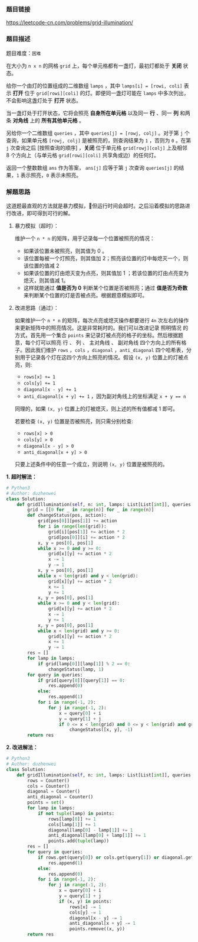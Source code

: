 ### 题目链接
https://leetcode-cn.com/problems/grid-illumination/

### 题目描述
题目难度：```困难```

在大小为 ```n x n``` 的网格 ```grid``` 上，每个单元格都有一盏灯，最初灯都处于 **关闭** 状态。

给你一个由灯的位置组成的二维数组 ```lamps``` ，其中 ```lamps[i] = [rowi, coli]``` 表示 **打开** 位于 ```grid[rowi][coli]``` 的灯。即便同一盏灯可能在 ```lamps``` 中多次列出，不会影响这盏灯处于 **打开** 状态。

当一盏灯处于打开状态，它将会照亮 **自身所在单元格** 以及同一 **行** 、同一 **列** 和两条 **对角线** 上的 **所有其他单元格** 。

另给你一个二维数组 ```queries``` ，其中 ```queries[j] = [rowj, colj]``` 。对于第 ```j``` 个查询，如果单元格 ```[rowj, colj]``` 是被照亮的，则查询结果为 ```1``` ，否则为 ```0``` 。在第 ```j``` 次查询之后 [按照查询的顺序] ，**关闭** 位于单元格 ```grid[rowj][colj]``` 上及相邻 8 个方向上（与单元格 ```grid[rowi][coli]``` 共享角或边）的任何灯。

返回一个整数数组 ```ans``` 作为答案， ```ans[j]``` 应等于第 ```j``` 次查询 ```queries[j]``` 的结果，```1``` 表示照亮，```0``` 表示未照亮。

### 解题思路
这道题最直观的方法就是暴力模拟，但运行时间会超时。之后沿着模拟的思路进行改进，即可得到可行的解。

1. 暴力模拟（超时）：

    维护一个 ```n * n``` 的矩阵，用于记录每一个位置被照亮的情况：
    - 如果该位置未被照亮，则其值为 0 。
    - 该位置每被一个灯照亮，则其值加 2；照亮该位置的灯中每熄灭一个，则该位置的值减 2
    - 如果该位置的灯由熄灭变为点亮，则其值加 1 ；若该位置的灯由点亮变为熄灭，则其值减 1。
    - 这样就能通过 **值是否为 0** 判断某个位置是否被照亮；通过 **值是否为奇数** 来判断某个位置的灯是否被点亮。根据题意模拟即可。

1. 改进思路（通过）：

    如果维护一个 ```n * n``` 的矩阵，每次点亮或熄灭操作都要进行 ```4n``` 次左右的操作来更新矩阵中的照亮情况。这是非常耗时的。我们可以改进记录 照明情况 的方式，首先用一个集合 ```points``` 来记录灯被点亮的格子的坐标。然后根据题意，每个灯可以照亮 行 、 列 、 主对角线 、 副对角线 四个方向上的所有格子。因此我们维护 ```rows``` ，```cols``` ，```diagonal``` ，```anti_diagonal``` 四个哈希表，分别用于记录各个灯在这四个方向上照亮的情况。假设 ```(x, y)``` 位置上的灯被点亮，则:
    - ```rows[x] += 1```
    - ```cols[y] += 1```
    - ```diagonal[x - y] += 1```
    - ```anti_diagonal[x + y] += 1``` ，因为副对角线上的坐标满足 ```x + y == n```

    同理的，如果 ```(x, y)``` 位置上的灯被熄灭，则上述的所有值都减 1 即可。

    若要检查 ```(x, y)``` 位置是否被照亮，则只需分别检查:
    - ```rows[x] > 0```
    - ```cols[y] > 0```
    - ```diagonal[x - y] > 0```
    - ```anti_diagonal[x + y] > 0```

    只要上述条件中的任意一个成立，则说明 ```(x, y)``` 位置是被照亮的。

**1. 超时解法：**
```python
# Python3
# Author: duzhenwei
class Solution:
    def gridIllumination(self, n: int, lamps: List[List[int]], queries: List[List[int]]) -> List[int]:
        grid = [[0 for _ in range(n)] for _ in range(n)]
        def changeStatus(pos, action):
            grid[pos[0]][pos[1]] += action
            for i in range(len(grid)):
                grid[i][pos[1]] += action * 2
                grid[pos[0]][i] += action * 2
            x, y = pos[0], pos[1]
            while x >= 0 and y >= 0:
                grid[x][y] += action * 2
                x -= 1
                y -= 1
            x, y = pos[0], pos[1]
            while x < len(grid) and y < len(grid):
                grid[x][y] += action * 2
                x += 1
                y += 1
            x, y = pos[0], pos[1]
            while x >= 0 and y < len(grid):
                grid[x][y] += action * 2
                x -= 1
                y += 1
            x, y = pos[0], pos[1]
            while x < len(grid) and y >= 0:
                grid[x][y] += action * 2
                x += 1
                y -= 1
        res = []
        for lamp in lamps:
            if grid[lamp[0]][lamp[1]] % 2 == 0:
                changeStatus(lamp, 1)
        for query in queries:
            if grid[query[0]][query[1]] == 0:
                res.append(0)
            else:
                res.append(1)
            for i in range(-1, 2):
                for j in range(-1, 2):
                    x = query[0] + i
                    y = query[1] + j
                    if 0 <= x < len(grid) and 0 <= y < len(grid) and grid[x][y] % 2 == 1:
                        changeStatus([x, y], -1)
        return res
```

**2. 改进解法：**
```python
# Python3
# Author: duzhenwei
class Solution:
    def gridIllumination(self, n: int, lamps: List[List[int]], queries: List[List[int]]) -> List[int]:
        rows = Counter()
        cols = Counter()
        diagonal = Counter()
        anti_diagonal = Counter()
        points = set()
        for lamp in lamps:
            if not tuple(lamp) in points:
                rows[lamp[0]] += 1
                cols[lamp[1]] += 1
                diagonal[lamp[0] - lamp[1]] += 1
                anti_diagonal[lamp[0] + lamp[1]] += 1
                points.add(tuple(lamp))
        res = []
        for query in queries:
            if rows.get(query[0]) or cols.get(query[1]) or diagonal.get(query[0] - query[1]) or anti_diagonal.get(query[0] + query[1]):
                res.append(1)
            else:
                res.append(0)
            for i in range(-1, 2):
                for j in range(-1, 2):
                    x = query[0] + i
                    y = query[1] + j
                    if (x, y) in points:
                        rows[x] -= 1
                        cols[y] -= 1
                        diagonal[x - y] -= 1
                        anti_diagonal[x + y] -= 1
                        points.remove((x, y))
        return res
```